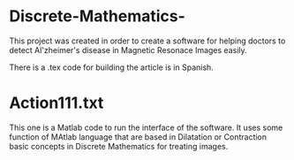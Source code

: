 # Discrete-Mathematics-

This project was created in order to create a software for helping doctors to detect Al'zheimer's disease in Magnetic Resonace Images easily. 

There is a .tex code for building the article is in Spanish.

# Action111.txt

This one is a Matlab code to run the interface of the software. It uses some function of MAtlab language that are based in Dilatation or Contraction basic concepts in Discrete Mathematics for treating images.

